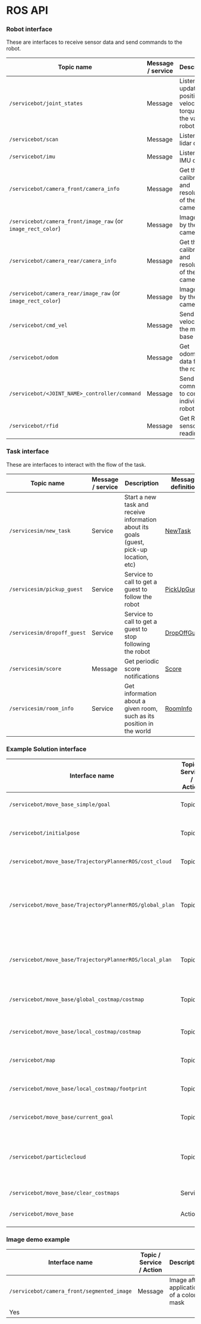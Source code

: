 # ROS API

### Robot interface

These are interfaces to receive sensor data and send commands to the robot.

Topic name | Message / service | Description | Message definition | Gazebo plugin used | Implemented?
---------- | ----------------- | ----------- | ------------------ | -----------------  | ------------
`/servicebot/joint_states` | Message | Listen to updated position, velocity, torque of the various robot joints | [JointState](https://github.com/ros/common_msgs/blob/jade-devel/sensor_msgs/msg/JointState.msg) | joint_state_controller | Yes
`/servicebot/scan` | Message | Listen to lidar data | [LaserScan](https://github.com/ros/common_msgs/blob/jade-devel/sensor_msgs/msg/LaserScan.msg) | gazebo_ros_gpu_laser | Yes
`/servicebot/imu` | Message | Listen to IMU data | [Imu](https://github.com/ros/common_msgs/blob/jade-devel/sensor_msgs/msg/Imu.msg) | gazebo_ros_imu | Yes
`/servicebot/camera_front/camera_info` | Message | Get the calibration and resolution of the camera | [CameraInfo](https://github.com/ros/common_msgs/blob/jade-devel/sensor_msgs/msg/CameraInfo.msg) | gazebo_ros_camera | Yes
`/servicebot/camera_front/image_raw` (or `image_rect_color`) | Message | Image sent by the camera | [Image](https://github.com/ros/common_msgs/blob/jade-devel/sensor_msgs/msg/Image.msg) | gazebo_ros_camera | Yes
`/servicebot/camera_rear/camera_info` | Message | Get the calibration and resolution of the camera | [CameraInfo](https://github.com/ros/common_msgs/blob/jade-devel/sensor_msgs/msg/CameraInfo.msg) | gazebo_ros_camera | Yes
`/servicebot/camera_rear/image_raw` (or `image_rect_color`) | Message | Image sent by the camera | [Image](https://github.com/ros/common_msgs/blob/jade-devel/sensor_msgs/msg/Image.msg) | gazebo_ros_camera | Yes
`/servicebot/cmd_vel` | Message | Send velocities to the mobile base | [Twist](https://github.com/ros/common_msgs/blob/jade-devel/geometry_msgs/msg/Twist.msg) | gazebo_ros_diff_drive | Yes
`/servicebot/odom` | Message | Get odometry data from the robot | [Odometry](https://github.com/ros/common_msgs/blob/jade-devel/nav_msgs/msg/Odometry.msg) | gazebo_ros_diff_drive | Yes
`/servicebot/<JOINT_NAME>_controller/command` | Message | Send commands to control individual robot joints | [Float64](https://github.com/ros/std_msgs/blob/groovy-devel/msg/Float64.msg) | gazebo_ros_control | Yes
`/servicebot/rfid` | Message | Get RFID sensor readings | [ActorNames](https://bitbucket.org/osrf/servicesim/raw/default/servicesim_competition/msg/ActorNames.msg) | servicesim::VicinityPlugin | Yes

### Task interface

These are interfaces to interact with the flow of the task.

Topic name | Message / service | Description | Message definition | Gazebo plugin used | Implemented?
---------- | ----------------- | ----------- | ------------------ | ------------------ | -----------
`/servicesim/new_task` | Service | Start a new task and receive information about its goals (guest, pick-up location, etc) | [NewTask](https://bitbucket.org/osrf/servicesim/raw/default/servicesim_competition/srv/NewTask.srv) | servicesim::Competition | Yes
`/servicesim/pickup_guest` | Service | Service to call to get a guest to follow the robot | [PickUpGuest](https://bitbucket.org/osrf/servicesim/raw/default/servicesim_competition/srv/PickUpGuest.srv) | servicesim::Competition | Yes
`/servicesim/dropoff_guest` | Service | Service to call to get a guest to stop following the robot | [DropOffGuest](https://bitbucket.org/osrf/servicesim/raw/default/servicesim_competition/srv/DropOffGuest.srv) | servicesim::Competition | Yes
`/servicesim/score` | Message | Get periodic score notifications | [Score](https://bitbucket.org/osrf/servicesim/raw/default/servicesim_competition/msg/Score.msg) | servicesim::Competition | Yes
`/servicesim/room_info` | Service | Get information about a given room, such as its position in the world | [RoomInfo](https://bitbucket.org/osrf/servicesim/raw/default/servicesim_competition/srv/RoomInfo.srv) | servicesim::Competition | Yes

### Example Solution interface
Interface name | Topic / Service / Action | Description | Message definition | Gazebo plugin used | Implemented?
---------- | ----------------- | ----------- | ------------------ | ------------------ | -----------
`/servicebot/move_base_simple/goal` | Topic | Goal sent to navigation algorithm | [PoseStamped](https://github.com/ros/common_msgs/blob/jade-devel/geometry_msgs/msg/PoseStamped.msg) | | Yes
`/servicebot/initialpose` | Topic | Initialize the localization to a given pose | [PoseWithCovarianceStamped](https://github.com/ros/common_msgs/blob/jade-devel/geometry_msgs/msg/PoseWithCovarianceStamped.msg) | | Yes
`/servicebot/move_base/TrajectoryPlannerROS/cost_cloud` | Topic | Cost grid used for planning | [PointCloud2](https://github.com/ros/common_msgs/blob/jade-devel/sensor_msgs/msg/PointCloud2.msg) | | Yes
`/servicebot/move_base/TrajectoryPlannerROS/global_plan` | Topic | Portion of the global plan that the local planner is currently attempting to follow. | [Path](https://github.com/ros/common_msgs/blob/jade-devel/nav_msgs/msg/Path.msg) | | Yes
`/servicebot/move_base/TrajectoryPlannerROS/local_plan` | Topic | Local plan or trajectory that scored the highest on the last cycle. | [Path](https://github.com/ros/common_msgs/blob/jade-devel/nav_msgs/msg/Path.msg) | | Yes
`/servicebot/move_base/global_costmap/costmap` | Topic | Cost map used by the global planner | [OccupancyGrid](https://github.com/ros/common_msgs/blob/jade-devel/nav_msgs/msg/OccupancyGrid.msg) | | Yes
`/servicebot/move_base/local_costmap/costmap` | Topic | Cost map used by the local planner | [OccupancyGrid](https://github.com/ros/common_msgs/blob/jade-devel/nav_msgs/msg/OccupancyGrid.msg) | | Yes
`/servicebot/map` | Topic | Static map of the environment | [OccupancyGrid](https://github.com/ros/common_msgs/blob/jade-devel/nav_msgs/msg/OccupancyGrid.msg) | | Yes
`/servicebot/move_base/local_costmap/footprint` | Topic | Polygon representing the footrpint of the robot | [PolygonStamped](https://github.com/ros/common_msgs/blob/jade-devel/geometry_msgs/msg/PolygonStamped.msg) | | Yes
`/servicebot/move_base/current_goal` | Topic | Current navigation goal | [PoseStamped](https://github.com/ros/common_msgs/blob/jade-devel/geometry_msgs/msg/PoseStamped.msg) | | Yes
`/servicebot/particlecloud` | Topic | The set of pose estimates being maintained by the particle filter | [PoseArray](https://github.com/ros/common_msgs/blob/jade-devel/geometry_msgs/msg/PoseArray.msg) | | Yes
`/servicebot/move_base/clear_costmaps` | Service | Clear all the costmaps | [Empty](https://github.com/ros/ros_comm_msgs/blob/indigo-devel/std_srvs/srv/Empty.srv) | | Yes
`/servicebot/move_base` | Action | Action to process goals | [MoveBase](https://github.com/ros-planning/navigation_msgs/blob/jade-devel/move_base_msgs/action/MoveBase.action) | | Yes

### Image demo example

Interface name | Topic / Service / Action | Description | Message definition | Gazebo plugin used | Implemented?
---------- | ----------------- | ----------- | ------------------ | ------------------ | -----------
`/servicebot/camera_front/segmented_image` | Message | Image after application of a color mask | [Image](https://github.com/ros/common_msgs/blob/jade-devel/sensor_msgs/msg/Image.msg) | `/servicebot/camera_front/segmented_image` | Message | Image after application of a color mask | [Image](https://github.com/ros/common_msgs/blob/jade-devel/sensor_msgs/msg/Image.msg) | | Yes
 | Yes